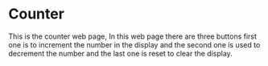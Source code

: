 # Counter
This is the counter web page, In this web page there are three buttons first one is to increment the number in the display and  the second one is used to decrement the number and the last one is reset to clear the display.
